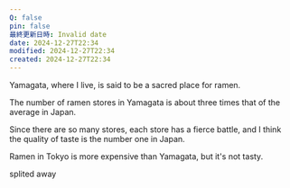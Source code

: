 ```yaml
---
Q: false
pin: false
最終更新日時: Invalid date
date: 2024-12-27T22:34
modified: 2024-12-27T22:34
created: 2024-12-27T22:34
---
```

Yamagata, where I live, is said to be a sacred place for ramen.

The number of ramen stores in Yamagata is about three times that of the average in Japan.

Since there are so many stores, each store has a fierce battle, and I think the quality of taste is the number one in Japan.

  

Ramen in Tokyo is more expensive than Yamagata, but it's not tasty.

  

  

splited away